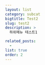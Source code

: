 ```yaml
---
layout: list
category: subcat
bigtitle: Test2
slug: test2
description: >
  하위메뉴 테스트1

related_posts:
  -
list: true
order: 2
---
```

